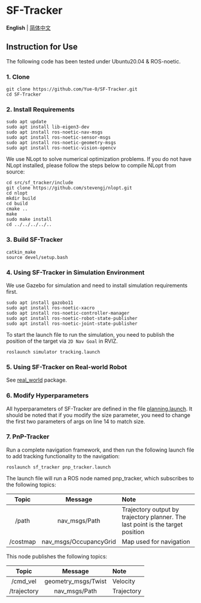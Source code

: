 # SF-Tracker

__English__ | [简体中文](README_cn.md)

<!-- Paper：[arXiv]() -->

<!-- Video：[Bilibili]() -->

## Instruction for Use

The following code has been tested under Ubuntu20.04 & ROS-noetic.

### 1. Clone

```shell
git clone https://github.com/Yue-0/SF-Tracker.git
cd SF-Tracker
```

### 2. Install Requirements

```shell
sudo apt update
sudo apt install lib-eigen3-dev
sudo apt install ros-noetic-nav-msgs
sudo apt install ros-noetic-sensor-msgs
sudo apt install ros-noetic-geometry-msgs
sudo apt install ros-noetic-vision-opencv
```

We use NLopt to solve numerical optimization problems. If you do not have NLopt installed, please follow the steps below to compile NLopt from source:

```shell
cd src/sf_tracker/include
git clone https://github.com/stevengj/nlopt.git
cd nlopt
mkdir build
cd build
cmake ..
make
sudo make install
cd ../../../../..
```

### 3. Build SF-Tracker

```shell
catkin_make
source devel/setup.bash
```

### 4. Using SF-Tracker in Simulation Environment

We use Gazebo for simulation and need to install simulation requirements first.

```shell
sudo apt install gazobo11
sudo apt install ros-noetic-xacro
sudo apt install ros-noetic-controller-manager
sudo apt install ros-noetic-robot-state-publisher
sudo apt install ros-noetic-joint-state-publisher
```

To start the launch file to run the simulation, you need to publish the position of the target via `2D Nav Goal` in RVIZ.

```shell
roslaunch simulator tracking.launch
```

### 5. Using SF-Tracker on Real-world Robot

See [real_world](src/real_world/README.md) package.

### 6. Modify Hyperparameters

All hyperparameters of SF-Tracker are defined in the file [planning.launch](src/sf_tracker/launch/planning.launch). It should be noted that if you modify the size parameter, you need to change the first two parameters of args on line 14 to match size.

### 7. PnP-Tracker

Run a complete navigation framework, and then run the following launch file to add tracking functionality to the navigation:

```shell
roslaunch sf_tracker pnp_tracker.launch
```

The launch file will run a ROS node named pnp_tracker, which subscribes to the following topics:

| Topic    | Message                | Note                    |
|:--------:|:----------------------:|:------------------------|
| /path    | nav_msgs/Path          | Trajectory output by trajectory planner. The last point is the target position |
| /costmap | nav_msgs/OccupancyGrid | Map used for navigation |

This node publishes the following topics:

| Topic       | Message             | Note       |
|:-----------:|:-------------------:|:-----------|
| /cmd_vel    | geometry_msgs/Twist | Velocity   |
| /trajectory | nav_msgs/Path       | Trajectory |
